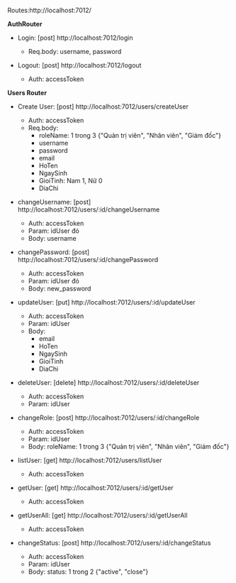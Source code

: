 Routes:http://localhost:7012/

**AuthRouter**
- Login: [post] http://localhost:7012/login
    - Req.body: username, password

- Logout: [post] http://localhost:7012/logout
  - Auth: accessToken

**Users Router**
- Create User: [post] http://localhost:7012/users/createUser
    - Auth: accessToken
    - Req.body: 
      + roleName: 1 trong 3 {"Quản trị viên", "Nhân viên", "Giám đốc"}
      + username
      + password
      + email
      + HoTen
      + NgaySinh
      + GioiTinh: Nam 1, Nữ 0
      + DiaChi

- changeUsername: [post] http://localhost:7012/users/:id/changeUsername
    - Auth: accessToken
    - Param: idUser đó
    - Body: username
- changePassword: [post] http://localhost:7012/users/:id/changePassword
    - Auth: accessToken
    - Param: idUser đó
    - Body: new_password
- updateUser: [put] http://localhost:7012/users/:id/updateUser
  - Auth: accessToken
  - Param: idUser 
  - Body:
    + email
    + HoTen
    + NgaySinh
    + GioiTinh
    + DiaChi
- deleteUser: [delete] http://localhost:7012/users/:id/deleteUser
  - Auth: accessToken
  - Param: idUser
- changeRole: [post] http://localhost:7012/users/:id/changeRole
  - Auth: accessToken
  - Param: idUser
  - Body: roleName: 1 trong 3 {"Quản trị viên", "Nhân viên", "Giám đốc"}
- listUser: [get] http://localhost:7012/users/listUser
  - Auth: accessToken
- getUser: [get] http://localhost:7012/users/:id/getUser
  - Auth: accessToken
- getUserAll: [get] http://localhost:7012/users/:id/getUserAll
  - Auth: accessToken
- changeStatus: [post] http://localhost:7012/users/:id/changeStatus
    - Auth: accessToken
    - Param: idUser
    - Body: status: 1 trong 2 {"active", "close"}
